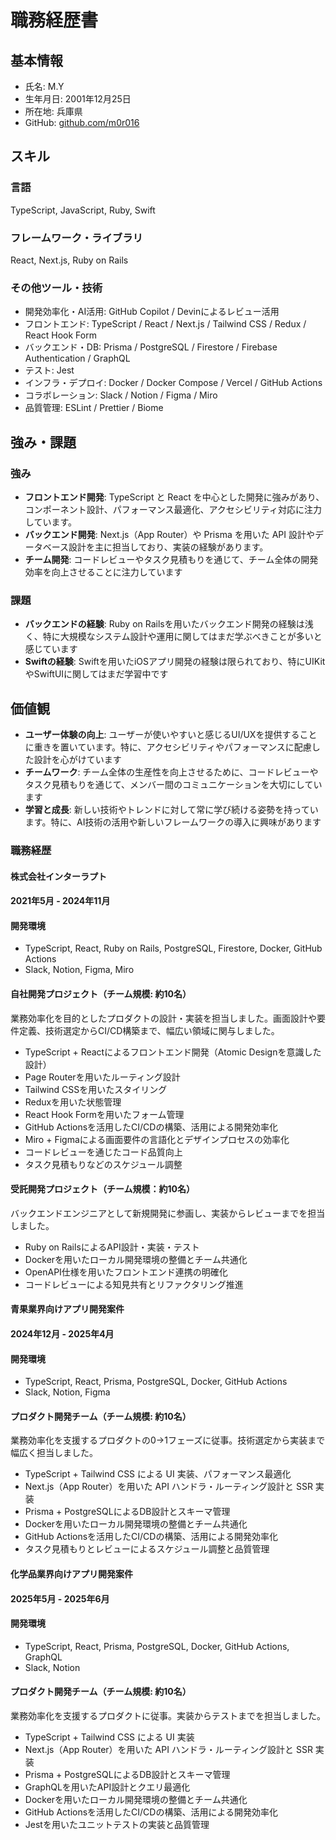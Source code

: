 # 職務経歴書

## 基本情報

- 氏名: M.Y
- 生年月日: 2001年12月25日
- 所在地: 兵庫県
- GitHub: [github.com/m0r016](https://github.com/m0r016)

## スキル
### 言語
TypeScript, JavaScript, Ruby, Swift
### フレームワーク・ライブラリ
React, Next.js, Ruby on Rails
### その他ツール・技術
- 開発効率化・AI活用: GitHub Copilot / Devinによるレビュー活用
- フロントエンド: TypeScript / React / Next.js / Tailwind CSS / Redux / React Hook Form
- バックエンド・DB: Prisma / PostgreSQL / Firestore / Firebase Authentication / GraphQL
- テスト: Jest
- インフラ・デプロイ: Docker / Docker Compose / Vercel / GitHub Actions
- コラボレーション: Slack / Notion / Figma / Miro
- 品質管理: ESLint / Prettier / Biome

## 強み・課題
### 強み
- **フロントエンド開発**: TypeScript と React を中心とした開発に強みがあり、コンポーネント設計、パフォーマンス最適化、アクセシビリティ対応に注力しています。
- **バックエンド開発**: Next.js（App Router）や Prisma を用いた API 設計やデータベース設計を主に担当しており、実装の経験があります。
- **チーム開発**: コードレビューやタスク見積もりを通じて、チーム全体の開発効率を向上させることに注力しています
### 課題
- **バックエンドの経験**: Ruby on Railsを用いたバックエンド開発の経験は浅く、特に大規模なシステム設計や運用に関してはまだ学ぶべきことが多いと感じています
- **Swiftの経験**: Swiftを用いたiOSアプリ開発の経験は限られており、特にUIKitやSwiftUIに関してはまだ学習中です
## 価値観
- **ユーザー体験の向上**: ユーザーが使いやすいと感じるUI/UXを提供することに重きを置いています。特に、アクセシビリティやパフォーマンスに配慮した設計を心がけています
- **チームワーク**: チーム全体の生産性を向上させるために、コードレビューやタスク見積もりを通じて、メンバー間のコミュニケーションを大切にしています
- **学習と成長**: 新しい技術やトレンドに対して常に学び続ける姿勢を持っています。特に、AI技術の活用や新しいフレームワークの導入に興味があります

### 職務経歴
#### 株式会社インターラプト
#### 2021年5月 - 2024年11月

#### 開発環境
- TypeScript, React, Ruby on Rails, PostgreSQL, Firestore, Docker, GitHub Actions
- Slack, Notion, Figma, Miro
#### 自社開発プロジェクト（チーム規模: 約10名）
業務効率化を目的としたプロダクトの設計・実装を担当しました。画面設計や要件定義、技術選定からCI/CD構築まで、幅広い領域に関与しました。
- TypeScript + Reactによるフロントエンド開発（Atomic Designを意識した設計）
- Page Routerを用いたルーティング設計
- Tailwind CSSを用いたスタイリング
- Reduxを用いた状態管理
- React Hook Formを用いたフォーム管理
- GitHub Actionsを活用したCI/CDの構築、活用による開発効率化
- Miro + Figmaによる画面要件の言語化とデザインプロセスの効率化
- コードレビューを通じたコード品質向上
- タスク見積もりなどのスケジュール調整
#### 受託開発プロジェクト（チーム規模：約10名）
バックエンドエンジニアとして新規開発に参画し、実装からレビューまでを担当しました。
- Ruby on RailsによるAPI設計・実装・テスト
- Dockerを用いたローカル開発環境の整備とチーム共通化
- OpenAPI仕様を用いたフロントエンド連携の明確化
- コードレビューによる知見共有とリファクタリング推進

#### 青果業界向けアプリ開発案件
#### 2024年12月 - 2025年4月
#### 開発環境
- TypeScript, React, Prisma, PostgreSQL, Docker, GitHub Actions
- Slack, Notion, Figma
#### プロダクト開発チーム（チーム規模: 約10名）
業務効率化を支援するプロダクトの0→1フェーズに従事。技術選定から実装まで幅広く担当しました。
- TypeScript + Tailwind CSS による UI 実装、パフォーマンス最適化
- Next.js（App Router）を用いた API ハンドラ・ルーティング設計と SSR 実装
- Prisma + PostgreSQLによるDB設計とスキーマ管理
- Dockerを用いたローカル開発環境の整備とチーム共通化
- GitHub Actionsを活用したCI/CDの構築、活用による開発効率化
- タスク見積もりとレビューによるスケジュール調整と品質管理

#### 化学品業界向けアプリ開発案件
#### 2025年5月 - 2025年6月
#### 開発環境
- TypeScript, React, Prisma, PostgreSQL, Docker, GitHub Actions, GraphQL
- Slack, Notion
#### プロダクト開発チーム（チーム規模: 約10名）
業務効率化を支援するプロダクトに従事。実装からテストまでを担当しました。
- TypeScript + Tailwind CSS による UI 実装
- Next.js（App Router）を用いた API ハンドラ・ルーティング設計と SSR 実装
- Prisma + PostgreSQLによるDB設計とスキーマ管理
- GraphQLを用いたAPI設計とクエリ最適化
- Dockerを用いたローカル開発環境の整備とチーム共通化
- GitHub Actionsを活用したCI/CDの構築、活用による開発効率化
- Jestを用いたユニットテストの実装と品質管理
